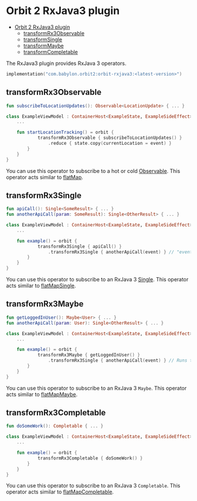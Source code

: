 # Orbit 2 RxJava3 plugin

- [Orbit 2 RxJava3 plugin](#orbit-2-rxjava3-plugin)
  - [transformRx3Observable](#transformrx3observable)
  - [transformSingle](#transformrx3single)
  - [transformMaybe](#transformrx3maybe)
  - [transformCompletable](#transformrx3completable)

The RxJava3 plugin provides RxJava 3 operators.

```kotlin
implementation("com.babylon.orbit2:orbit-rxjava3:<latest-version>")
```

## transformRx3Observable

``` kotlin
fun subscribeToLocationUpdates(): Observable<LocationUpdate> { ... }

class ExampleViewModel : ContainerHost<ExampleState, ExampleSideEffect> {
    ...

    fun startLocationTracking() = orbit {
            transformRx3Observable { subscribeToLocationUpdates() }
                .reduce { state.copy(currentLocation = event) }
        }
    }
}
```

You can use this operator to subscribe to a hot or cold [Observable](http://reactivex.io/documentation/observable.html).
This operator acts similar to [flatMap](https://github.com/ReactiveX/RxJava/wiki/Transforming-Observables#flatmap).

## transformRx3Single

``` kotlin
fun apiCall(): Single<SomeResult> { ... }
fun anotherApiCall(param: SomeResult): Single<OtherResult> { ... }

class ExampleViewModel : ContainerHost<ExampleState, ExampleSideEffect> {
    ...

    fun example() = orbit {
            transformRx3Single { apiCall() }
                .transformRx3Single { anotherApiCall(event) } // "event" is the result of the first api call
        }
    }
}
```

You can use this operator to subscribe to an RxJava 3 [Single](http://reactivex.io/documentation/single.html).
This operator acts similar to [flatMapSingle](https://github.com/ReactiveX/RxJava/wiki/Transforming-Observables#flatmapsingle).

## transformRx3Maybe

``` kotlin
fun getLoggedInUser(): Maybe<User> { ... }
fun anotherApiCall(param: User): Single<OtherResult> { ... }

class ExampleViewModel : ContainerHost<ExampleState, ExampleSideEffect> {
    ...

    fun example() = orbit {
            transformRx3Maybe { getLoggedInUser() }
                .transformRx3Single { anotherApiCall(event) } // Runs the API call if the user is logged in
        }
    }
}
```

You can use this operator to subscribe to an RxJava 3 `Maybe`.
This operator acts similar to [flatMapMaybe](https://github.com/ReactiveX/RxJava/wiki/Transforming-Observables#flatmapmaybe).

## transformRx3Completable

``` kotlin
fun doSomeWork(): Completable { ... }

class ExampleViewModel : ContainerHost<ExampleState, ExampleSideEffect> {
    ...

    fun example() = orbit {
            transformRx3Completable { doSomeWork() }
        }
    }
}
```

You can use this operator to subscribe to an RxJava 3 `Completable`.
This operator acts similar to [flatMapCompletable](https://github.com/ReactiveX/RxJava/wiki/Transforming-Observables#flatmapcompletable).
